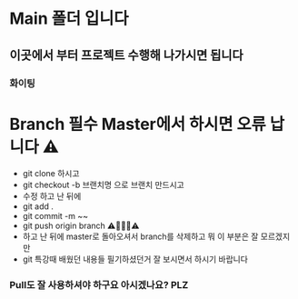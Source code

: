 # Main 폴더 입니다



## 이곳에서 부터 프로젝트 수행해 나가시면 됩니다



### 화이팅



# Branch 필수 Master에서 하시면 오류 납니다 :warning:



- git clone 하시고
- git checkout -b 브랜치명 으로 브랜치 만드시고
- 수정 하고 난 뒤에
- git add .
- git commit -m ~~
- git push origin branch :warning::imp::1st_place_medal::imp::warning:
- 하고 난 뒤에 master로 돌아오셔서 branch를 삭제하고 뭐 이 부분은 잘 모르겠지만
- git 특강때 배웠던 내용들 필기하셨던거 잘 보시면서 하시기 바랍니다

### Pull도 잘 사용하셔야 하구요 아시겠나요? PLZ